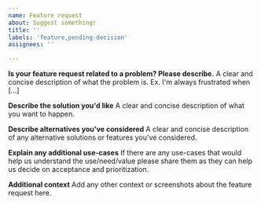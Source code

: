 ```yaml
---
name: Feature request
about: Suggest something!
title: ''
labels: 'feature,pending-decision'
assignees: ''

---
```


**Is your feature request related to a problem? Please describe.**
A clear and concise description of what the problem is. Ex. I'm always frustrated when [...]

**Describe the solution you'd like**
A clear and concise description of what you want to happen.

**Describe alternatives you've considered**
A clear and concise description of any alternative solutions or features you've considered.

**Explain any additional use-cases**
If there are any use-cases that would help us understand the use/need/value please share them as they can help us decide on acceptance and prioritization.

**Additional context**
Add any other context or screenshots about the feature request here.
